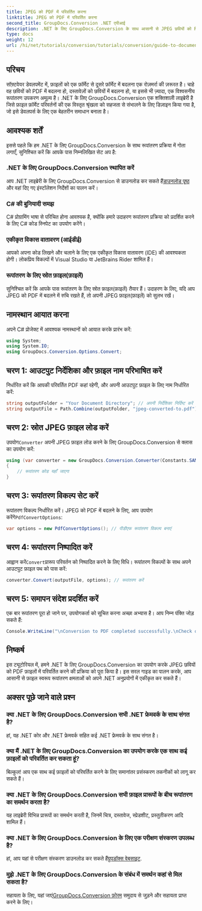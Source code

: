 ```yaml
---
title: JPEG को PDF में परिवर्तित करना
linktitle: JPEG को PDF में परिवर्तित करना
second_title: GroupDocs.Conversion .NET एपीआई
description: .NET के लिए GroupDocs.Conversion के साथ आसानी से JPEG छवियों को PDF दस्तावेज़ों में कनवर्ट करना सीखें। यह व्यापक गाइड आपको आवश्यक शर्तें, आवश्यक कोड स्निपेट के माध्यम से चलता है।
type: docs
weight: 12
url: /hi/net/tutorials/conversion/tutorials/conversion/guide-to-document-conversion/converting-jpeg-to-pdf/
---
```

## परिचय

सॉफ़्टवेयर डेवलपमेंट में, फ़ाइलों को एक फ़ॉर्मेट से दूसरे फ़ॉर्मेट में बदलना एक रोज़मर्रा की ज़रूरत है। चाहे वह छवियों को PDF में बदलना हो, दस्तावेज़ों को छवियों में बदलना हो, या इससे भी ज़्यादा, एक विश्वसनीय रूपांतरण उपकरण अमूल्य है। .NET के लिए GroupDocs.Conversion एक शक्तिशाली लाइब्रेरी है जिसे फ़ाइल फ़ॉर्मेट परिवर्तनों की एक विस्तृत श्रृंखला को सहजता से संभालने के लिए डिज़ाइन किया गया है, जो इसे डेवलपर्स के लिए एक बेहतरीन समाधान बनाता है।

## आवश्यक शर्तें
इससे पहले कि हम .NET के लिए GroupDocs.Conversion के साथ रूपांतरण प्रक्रिया में गोता लगाएँ, सुनिश्चित करें कि आपके पास निम्नलिखित सेट अप है:

### .NET के लिए GroupDocs.Conversion स्थापित करें
 आप .NET लाइब्रेरी के लिए GroupDocs.Conversion से डाउनलोड कर सकते हैं[डाउनलोड पृष्ठ](https://releases.groupdocs.com/conversion/net/) और वहां दिए गए इंस्टॉलेशन निर्देशों का पालन करें।

### C# की बुनियादी समझ
C# प्रोग्रामिंग भाषा से परिचित होना आवश्यक है, क्योंकि हमारे उदाहरण रूपांतरण प्रक्रिया को प्रदर्शित करने के लिए C# कोड स्निपेट का उपयोग करेंगे।

### एकीकृत विकास वातावरण (आईडीई)
आपको अपना कोड लिखने और चलाने के लिए एक एकीकृत विकास वातावरण (IDE) की आवश्यकता होगी। लोकप्रिय विकल्पों में Visual Studio या JetBrains Rider शामिल हैं।

### रूपांतरण के लिए स्रोत फ़ाइल(फ़ाइलें)
सुनिश्चित करें कि आपके पास रूपांतरण के लिए स्रोत फ़ाइल(फ़ाइलें) तैयार हैं। उदाहरण के लिए, यदि आप JPEG को PDF में बदलने में रुचि रखते हैं, तो अपनी JPEG फ़ाइल(फ़ाइलें) को सुलभ रखें।

## नामस्थान आयात करना
अपने C# प्रोजेक्ट में आवश्यक नामस्थानों को आयात करके प्रारंभ करें:

```csharp
using System;
using System.IO;
using GroupDocs.Conversion.Options.Convert;
```

## चरण 1: आउटपुट निर्देशिका और फ़ाइल नाम परिभाषित करें
निर्धारित करें कि आपकी परिवर्तित PDF कहां रहेगी, और अपनी आउटपुट फ़ाइल के लिए नाम निर्धारित करें:

```csharp
string outputFolder = "Your Document Directory"; // अपनी निर्देशिका निर्दिष्ट करें
string outputFile = Path.Combine(outputFolder, "jpeg-converted-to.pdf"); // आउटपुट फ़ाइल नाम सेट करें
```

## चरण 2: स्रोत JPEG फ़ाइल लोड करें
 उपयोग`Converter` अपनी JPEG फ़ाइल लोड करने के लिए GroupDocs.Conversion से क्लास का उपयोग करें:

```csharp
using (var converter = new GroupDocs.Conversion.Converter(Constants.SAMPLE_JPEG))
{
    // रूपांतरण कोड यहाँ जाएगा
}
```

## चरण 3: रूपांतरण विकल्प सेट करें
 रूपांतरण विकल्प निर्धारित करें। JPEG को PDF में बदलने के लिए, आप उपयोग करेंगे`PdfConvertOptions`:

```csharp
var options = new PdfConvertOptions(); // पीडीएफ रूपांतरण विकल्प बनाएं
```

## चरण 4: रूपांतरण निष्पादित करें
 आह्वान करें`Convert`प्रारूप परिवर्तन को निष्पादित करने के लिए विधि। रूपांतरण विकल्पों के साथ अपने आउटपुट फ़ाइल पथ को पास करें:

```csharp
converter.Convert(outputFile, options); // रूपांतरण करें
```

## चरण 5: समापन संदेश प्रदर्शित करें
एक बार रूपांतरण पूरा हो जाने पर, उपयोगकर्ता को सूचित करना अच्छा अभ्यास है। आप निम्न पंक्ति जोड़ सकते हैं:

```csharp
Console.WriteLine("\nConversion to PDF completed successfully.\nCheck output in {0}", outputFolder);
```

## निष्कर्ष
इस ट्यूटोरियल में, हमने .NET के लिए GroupDocs.Conversion का उपयोग करके JPEG छवियों को PDF फ़ाइलों में परिवर्तित करने की प्रक्रिया को पूरा किया है। इस सरल गाइड का पालन करके, आप आसानी से फ़ाइल स्वरूप रूपांतरण क्षमताओं को अपने .NET अनुप्रयोगों में एकीकृत कर सकते हैं।

## अक्सर पूछे जाने वाले प्रश्न

### क्या .NET के लिए GroupDocs.Conversion सभी .NET फ्रेमवर्क के साथ संगत है?
हां, यह .NET कोर और .NET फ्रेमवर्क सहित कई .NET फ्रेमवर्क के साथ संगत है।

### क्या मैं .NET के लिए GroupDocs.Conversion का उपयोग करके एक साथ कई फ़ाइलों को परिवर्तित कर सकता हूं?
बिल्कुल! आप एक साथ कई फ़ाइलों को परिवर्तित करने के लिए समानांतर प्रसंस्करण तकनीकों को लागू कर सकते हैं।

### क्या .NET के लिए GroupDocs.Conversion सभी फ़ाइल प्रारूपों के बीच रूपांतरण का समर्थन करता है?
यह लाइब्रेरी विभिन्न प्रारूपों का समर्थन करती है, जिनमें चित्र, दस्तावेज, स्प्रेडशीट, प्रस्तुतीकरण आदि शामिल हैं।

### क्या .NET के लिए GroupDocs.Conversion के लिए एक परीक्षण संस्करण उपलब्ध है?
 हां, आप यहां से परीक्षण संस्करण डाउनलोड कर सकते हैं[ग्रुपडॉक्स वेबसाइट](https://releases.groupdocs.com/).

### मुझे .NET के लिए GroupDocs.Conversion के संबंध में समर्थन कहां से मिल सकता है?
 सहायता के लिए, यहां जाएं[GroupDocs.Conversion फ़ोरम](https://forum.groupdocs.com/c/conversion/11) समुदाय से जुड़ने और सहायता प्राप्त करने के लिए।